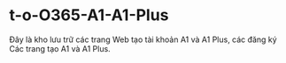 # t-o-O365-A1-A1-Plus
Đây là kho lưu trữ các trang Web tạo tài khoản A1 và A1 Plus, các đăng ký
Các trang tạo A1 và A1 Plus.
